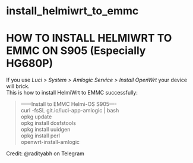 # install_helmiwrt_to_emmc
# HOW TO INSTALL HELMIWRT TO EMMC ON S905 (Especially HG680P)

If you use *Luci > System > Amlogic Service > Install OpenWrt* your device will brick.\
This is how to install HelmiWrt to EMMC successfully:

> ——Install to EMMC Helmi-OS S905—-\
curl -fsSL git.io/luci-app-amlogic | bash\
opkg update\
opkg install dosfstools\
opkg install uuidgen\
opkg install perl\
>openwrt-install-amlogic

Credit: @radityabh on Telegram
